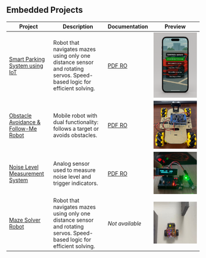 ## Embedded Projects

| Project | Description | Documentation | Preview |
|--------|-------------|---------------|---------|
| [Smart Parking System using IoT](https://github.com/Iustin999/embedded-systems/tree/main/Smart%20Parking%20System%20using%20IoT) | Robot that navigates mazes using only one distance sensor and rotating servos. Speed-based logic for efficient solving. | [PDF RO](https://github.com/Iustin999/embedded-systems/blob/main/Smart%20Parking%20System%20using%20IoT/Documentation%20Smart%20Parking%20Management%20System.pdf) | ![preview](https://github.com/Iustin999/embedded-systems/blob/main/Smart%20Parking%20System%20using%20IoT/Prezentare101.png) |
| [Obstacle Avoidance & Follow-Me Robot](https://github.com/Iustin999/embedded-systems/tree/main/Obstacle%20avoidance%20%26%20Follow%20me%20Robot) | Mobile robot with dual functionality: follows a target or avoids obstacles. | [PDF RO](https://github.com/Iustin999/embedded-systems/blob/main/Obstacle%20avoidance%20%26%20Follow%20me%20Robot/Documentation%20Obstacle%20avoidance%20%26%20Follow%20me%20Robot.pdf) | ![preview](https://github.com/Iustin999/embedded-systems/blob/main/Obstacle%20avoidance%20%26%20Follow%20me%20Robot/robotevitare.png) |
| [Noise Level Measurement System](https://github.com/Iustin999/embedded-systems/tree/main/Noise%20level%20measurement%20system) | Analog sensor used to measure noise level and trigger indicators. | [PDF RO](https://github.com/Iustin999/embedded-systems/blob/main/Noise%20level%20measurement%20system/Documentation%20Noise%20level%20measurement%20system.pdf) | ![preview](https://github.com/Iustin999/embedded-systems/blob/main/Noise%20level%20measurement%20system/ZgomotMasura.png) |
| [Maze Solver Robot](https://github.com/Iustin999/embedded-systems/tree/main/Maze-solver%20Robot) | Robot that navigates mazes using only one distance sensor and rotating servos. Speed-based logic for efficient solving. | _Not available_ | ![preview](https://github.com/Iustin999/embedded-systems/blob/main/Maze-solver%20Robot/pictures/IMG-20250601-WA0011.jpg) |

